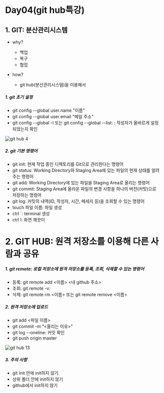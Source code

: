 # Day04(git hub특강)

## 1. GIT: 분산관리시스템


* why?

  * 백업
  * 복구
  * 협업

* how? 

  * git hub(분산관리시스템)을 이용해서

  

##### 1. git 초기 설정

* git config --global user.name "이름"
*  git config --global user.email "메일 주소"
*  git config --global -l 또는 git config --global --list: : 작성자가 올바르게 설정되었는지 확인

![git hub 4](https://user-images.githubusercontent.com/103159709/167358079-bc0f6fca-5bbe-4e39-b568-4ea62d34aa5d.png)



##### 2. git 기본 명령어

* git init: 현재 작업 중인 디렉토리를 Git으로 관리한다는 명령어
* git status: Working Directory와 Staging Area에 있는 파일의 현재 상태를 알려주는 명령어
* git add: Working Directory에 있는 파일을 Staging Area로 올리는 명령어
* git commit: Staging Area에 올라온 파일의 변경 사항을 하나의 버전(커밋)으로 저장하는 명령어
* git log: 커밋의 내역(ID, 작성자, 시간, 메세지 등)을 조회할 수 있는 명령어
* touch 파일 이름: 파일 생성
 * ctrl `: terminal 생성
 * ctrl l: 화면 깨끗이







# 2. GIT HUB: 원격 저장소를 이용해 다른 사람과 공유



##### 1. git remote: 로컬 저장소에 원격 저장소를 등록, 조회, 삭제할 수 있는 명령어

* 등록: git remote add <이름> <내 github 주소>
* 조회: git remote -v:
* 삭제: git remote rm <이름> 또는 git remote remove <이름>



##### 2. 원격 저장소에 업로드

* git add <파일 이름>
* git commit -m "<올리는 이유>"
* git log --oneline: 커밋 확인
* git push origin master



![git hub 13](https://user-images.githubusercontent.com/103159709/167358166-289f9e35-8ef8-4cab-b5ec-35fd779ec8f5.png)



##### 3. 주의 사항

* git init 안에 init하지 않기
* 상위 폴더 안에 init하지 않기
* github에서 init하지 않기

